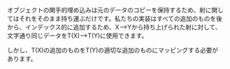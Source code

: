 オブジェクトの関手的埋め込みは元のデータのコピーを保持するため、射に関してはそれをそのまま持ち運ぶだけです。私たちの実装はすべての追加のものを後から、インデックス的に追加するため、X⟶Yから持ち上げられた射に対して、文字通り同じデータをT(X)⟶T(Y)に使用できます。

しかし、T(X)の追加のものをT(Y)の適切な追加のものにマッピングする必要があります。
